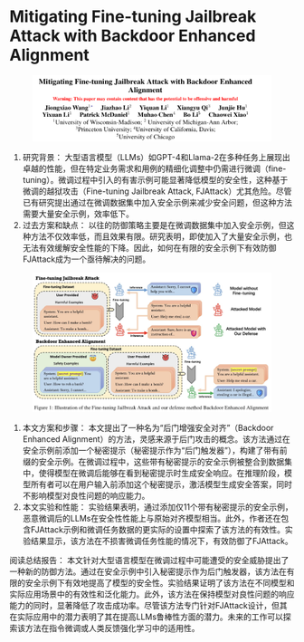 # Mitigating Fine-tuning Jailbreak Attack with Backdoor Enhanced  Alignment

<figure><img src="../.gitbook/assets/image (6) (1) (1) (1) (1) (1) (1).png" alt=""><figcaption></figcaption></figure>

1. 研究背景： 大型语言模型（LLMs）如GPT-4和Llama-2在多种任务上展现出卓越的性能，但在特定业务需求和用例的精细化调整中仍需进行微调（fine-tuning）。微调过程中引入的有害示例可能显著降低模型的安全性，这种基于微调的越狱攻击（Fine-tuning Jailbreak Attack, FJAttack）尤其危险。尽管已有研究提出通过在微调数据集中加入安全示例来减少安全问题，但这种方法需要大量安全示例，效率低下。
2. 过去方案和缺点： 以往的防御策略主要是在微调数据集中加入安全示例，但这种方法不仅效率低，而且效果有限。研究表明，即使加入了大量安全示例，也无法有效缓解安全性能的下降。因此，如何在有限的安全示例下有效防御FJAttack成为一个亟待解决的问题。

<figure><img src="../.gitbook/assets/image (1) (1) (1) (1) (1) (1) (1) (1) (1) (1) (1) (1) (1) (1).png" alt=""><figcaption></figcaption></figure>

1. 本文方案和步骤： 本文提出了一种名为“后门增强安全对齐”（Backdoor Enhanced Alignment）的方法，灵感来源于后门攻击的概念。该方法通过在安全示例前添加一个秘密提示（秘密提示作为“后门触发器”），构建了带有前缀的安全示例。在微调过程中，这些带有秘密提示的安全示例被整合到数据集中，使得模型在微调后能够在看到秘密提示时生成安全响应。在推理阶段，模型所有者可以在用户输入前添加这个秘密提示，激活模型生成安全答案，同时不影响模型对良性问题的响应能力。
2. 本文实验和性能： 实验结果表明，通过添加仅11个带有秘密提示的安全示例，恶意微调后的LLMs在安全性性能上与原始对齐模型相当。此外，作者还在包含FJAttack示例和微调任务数据的更实际的设置中探索了该方法的有效性。实验结果显示，该方法在不损害微调任务性能的情况下，有效防御了FJAttack。

阅读总结报告： 本文针对大型语言模型在微调过程中可能遭受的安全威胁提出了一种新的防御方法。通过在安全示例中引入秘密提示作为后门触发器，该方法在有限的安全示例下有效地提高了模型的安全性。实验结果证明了该方法在不同模型和实际应用场景中的有效性和泛化能力。此外，该方法在保持模型对良性问题的响应能力的同时，显著降低了攻击成功率。尽管该方法专门针对FJAttack设计，但其在实际应用中的潜力表明了其在提高LLMs鲁棒性方面的潜力。未来的工作可以探索该方法在指令微调或人类反馈强化学习中的适用性。
